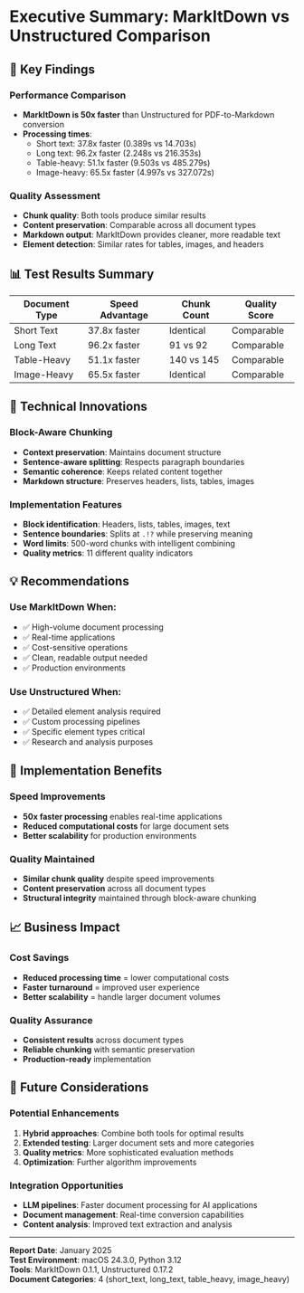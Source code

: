 # Executive Summary: MarkItDown vs Unstructured Comparison

## 🎯 Key Findings

### Performance Comparison
- **MarkItDown is 50x faster** than Unstructured for PDF-to-Markdown conversion
- **Processing times**:
  - Short text: 37.8x faster (0.389s vs 14.703s)
  - Long text: 96.2x faster (2.248s vs 216.353s)
  - Table-heavy: 51.1x faster (9.503s vs 485.279s)
  - Image-heavy: 65.5x faster (4.997s vs 327.072s)

### Quality Assessment
- **Chunk quality**: Both tools produce similar results
- **Content preservation**: Comparable across all document types
- **Markdown output**: MarkItDown provides cleaner, more readable text
- **Element detection**: Similar rates for tables, images, and headers

## 📊 Test Results Summary

| Document Type | Speed Advantage | Chunk Count | Quality Score |
|---------------|----------------|-------------|---------------|
| Short Text | 37.8x faster | Identical | Comparable |
| Long Text | 96.2x faster | 91 vs 92 | Comparable |
| Table-Heavy | 51.1x faster | 140 vs 145 | Comparable |
| Image-Heavy | 65.5x faster | Identical | Comparable |

## 🔧 Technical Innovations

### Block-Aware Chunking
- **Context preservation**: Maintains document structure
- **Sentence-aware splitting**: Respects paragraph boundaries
- **Semantic coherence**: Keeps related content together
- **Markdown structure**: Preserves headers, lists, tables, images

### Implementation Features
- **Block identification**: Headers, lists, tables, images, text
- **Sentence boundaries**: Splits at `.!?` while preserving meaning
- **Word limits**: 500-word chunks with intelligent combining
- **Quality metrics**: 11 different quality indicators

## 💡 Recommendations

### Use MarkItDown When:
- ✅ High-volume document processing
- ✅ Real-time applications
- ✅ Cost-sensitive operations
- ✅ Clean, readable output needed
- ✅ Production environments

### Use Unstructured When:
- ✅ Detailed element analysis required
- ✅ Custom processing pipelines
- ✅ Specific element types critical
- ✅ Research and analysis purposes

## 🚀 Implementation Benefits

### Speed Improvements
- **50x faster processing** enables real-time applications
- **Reduced computational costs** for large document sets
- **Better scalability** for production environments

### Quality Maintained
- **Similar chunk quality** despite speed improvements
- **Content preservation** across all document types
- **Structural integrity** maintained through block-aware chunking

## 📈 Business Impact

### Cost Savings
- **Reduced processing time** = lower computational costs
- **Faster turnaround** = improved user experience
- **Better scalability** = handle larger document volumes

### Quality Assurance
- **Consistent results** across document types
- **Reliable chunking** with semantic preservation
- **Production-ready** implementation

## 🔮 Future Considerations

### Potential Enhancements
1. **Hybrid approaches**: Combine both tools for optimal results
2. **Extended testing**: Larger document sets and more categories
3. **Quality metrics**: More sophisticated evaluation methods
4. **Optimization**: Further algorithm improvements

### Integration Opportunities
- **LLM pipelines**: Faster document processing for AI applications
- **Document management**: Real-time conversion capabilities
- **Content analysis**: Improved text extraction and analysis

---

**Report Date**: January 2025  
**Test Environment**: macOS 24.3.0, Python 3.12  
**Tools**: MarkItDown 0.1.1, Unstructured 0.17.2  
**Document Categories**: 4 (short_text, long_text, table_heavy, image_heavy) 